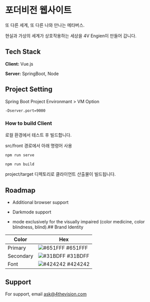 
# 포더비전 웹사이트


또 다른 세계, 또 다른 나와 만나는 메타버스.

현실과 가상의 세계가 상호작용하는
세상을 4V Engien이 만들어 갑니다.


## Tech Stack

**Client:** Vue.js

**Server:** SpringBoot, Node

## Project Setting

Spring Boot Project Environmant > VM Option

```bash
-Dserver.port=9000
```

### How to build Client

로컬 환경에서 테스트 후 빌드합니다.

src/front 경로에서 아래 명령어 사용

```bash
npm run serve
```
```bash
npm run build
```

project/target 디렉토리로 클라이언트 산출물이 빌드됩니다.

## Roadmap

- Additional browser support

- Darkmode support

- mode exclusively for the visually impaired (color medicine, color blindness, blind).## Brand Identity

| Color             | Hex                                                                |
| ----------------- | ------------------------------------------------------------------ |
| Primary | ![#651FFF](https://via.placeholder.com/10/651fff?text=+) #651FFF |
| Secondary | ![#31BDFF](https://via.placeholder.com/10/31BDFF?text=+) #31BDFF |
| Font | ![#424242](https://via.placeholder.com/10/424242?text=+) #424242 |


## Support

For support, email ask@4thevision.com
